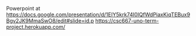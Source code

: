Powerpoint at https://docs.google.com/presentation/d/1EIY5krk74I0IQfWdPiaxKiqTEBux9Bgv2JK9MmaSwO8/edit#slide=id.p 
https://csc667-uno-term-project.herokuapp.com/

